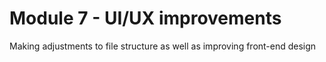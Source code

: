 # Module 7 - UI/UX improvements

Making adjustments to file structure as well as improving front-end design

